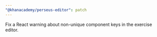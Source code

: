 ```yaml
---
"@khanacademy/perseus-editor": patch
---
```


Fix a React warning about non-unique component keys in the exercise editor.
